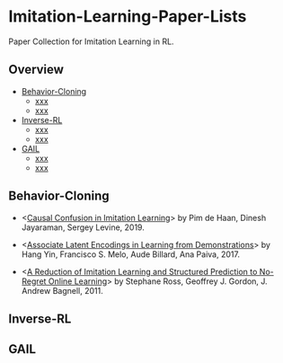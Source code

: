 # Imitation-Learning-Paper-Lists
Paper Collection for Imitation Learning in RL.

## Overview
* [Behavior-Cloning](https://github.com/Ericonaldo/Imitation-Learning-Paper-Lists#Behavior-Cloning)
  * [xxx](https://github.com/Ericonaldo/RL-Exploration-Paper-Lists#xxx)
  * [xxx]()
* [Inverse-RL](https://github.com/Ericonaldo/Imitation-Learning-Paper-Lists#Inverse-RL)
  * [xxx](https://github.com/Ericonaldo/Imitation-Learning-Paper-Lists#xxx)
  * [xxx](https://github.com/Ericonaldo/Imitation-Learning-Paper-Lists#xxx)
* [GAIL](https://github.com/Ericonaldo/Imitation-Learning-Paper-Lists#GAIL)
  * [xxx](https://github.com/Ericonaldo/Imitation-Learning-Paper-Lists#xxx)
  * [xxx](https://github.com/Ericonaldo/Imitation-Learning-Paper-Lists#xxx)


## Behavior-Cloning

* <[Causal Confusion in Imitation Learning](https://arxiv.org/abs/1905.11979)> by Pim de Haan, Dinesh Jayaraman, Sergey Levine, 2019.

* <[Associate Latent Encodings in Learning from Demonstrations](https://aaai.org/ocs/index.php/AAAI/AAAI17/paper/view/14509)> by Hang Yin, Francisco S. Melo, Aude Billard, Ana Paiva, 2017.

* <[A Reduction of Imitation Learning and Structured Prediction to No-Regret Online Learning](https://arxiv.org/abs/1011.0686)> by Stephane Ross, Geoffrey J. Gordon, J. Andrew Bagnell, 2011.

## Inverse-RL

## GAIL
